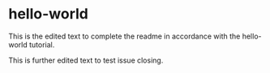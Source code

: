 # hello-world
This is the edited text to complete the readme in accordance with the hello-world tutorial.

This is further edited text to test issue closing.
